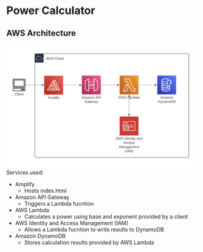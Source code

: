 # Power Calculator
## AWS Architecture
![AWS Architecture](/images/aws-architecture.png)
Services used:
- Amplify
    - Hosts index.html
- Amazon API Gateway
    - Triggers a Lambda fucntion
- AWS Lambda
    - Calculates a power using base and exponent provided by a client
- AWS Identity and Access Management (IAM)
    - Allows a Lambda fucntion to write results to DynamoDB
- Amazon DynamoDB
    - Stores calculation results provided by AWS Lambda